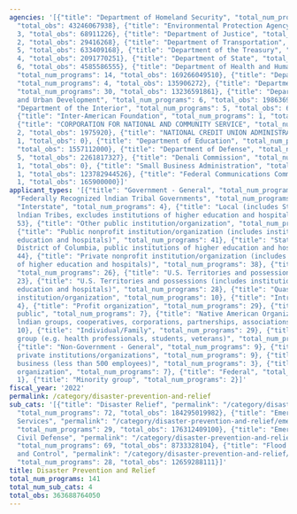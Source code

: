 ```yaml
---
agencies: '[{"title": "Department of Homeland Security", "total_num_programs": 48,
  "total_obs": 43246067938}, {"title": "Environmental Protection Agency", "total_num_programs":
  3, "total_obs": 68911226}, {"title": "Department of Justice", "total_num_programs":
  2, "total_obs": 29416268}, {"title": "Department of Transportation", "total_num_programs":
  5, "total_obs": 633409168}, {"title": "Department of the Treasury", "total_num_programs":
  4, "total_obs": 2091770251}, {"title": "Department of State", "total_num_programs":
  6, "total_obs": 4585586555}, {"title": "Department of Health and Human Services",
  "total_num_programs": 14, "total_obs": 169266049510}, {"title": "Department of Commerce",
  "total_num_programs": 4, "total_obs": 135906272}, {"title": "Department of Agriculture",
  "total_num_programs": 30, "total_obs": 13236591861}, {"title": "Department of Housing
  and Urban Development", "total_num_programs": 6, "total_obs": 1986369096}, {"title":
  "Department of the Interior", "total_num_programs": 5, "total_obs": 638936131},
  {"title": "Inter-American Foundation", "total_num_programs": 1, "total_obs": 0},
  {"title": "CORPORATION FOR NATIONAL AND COMMUNITY SERVICE", "total_num_programs":
  2, "total_obs": 1975920}, {"title": "NATIONAL CREDIT UNION ADMINISTRATION", "total_num_programs":
  1, "total_obs": 0}, {"title": "Department of Education", "total_num_programs": 2,
  "total_obs": 1557112000}, {"title": "Department of Defense", "total_num_programs":
  5, "total_obs": 2261817327}, {"title": "Denali Commission", "total_num_programs":
  1, "total_obs": 0}, {"title": "Small Business Administration", "total_num_programs":
  1, "total_obs": 123782944526}, {"title": "Federal Communications Commission", "total_num_programs":
  1, "total_obs": 165900000}]'
applicant_types: '[{"title": "Government - General", "total_num_programs": 19}, {"title":
  "Federally Recognized lndian Tribal Governments", "total_num_programs": 52}, {"title":
  "Interstate", "total_num_programs": 4}, {"title": "Local (includes State-designated
  lndian Tribes, excludes institutions of higher education and hospitals", "total_num_programs":
  53}, {"title": "Other public institution/organization", "total_num_programs": 27},
  {"title": "Public nonprofit institution/organization (includes institutions of higher
  education and hospitals)", "total_num_programs": 41}, {"title": "State (includes
  District of Columbia, public institutions of higher education and hospitals)", "total_num_programs":
  44}, {"title": "Private nonprofit institution/organization (includes institutions
  of higher education and hospitals)", "total_num_programs": 38}, {"title": "State",
  "total_num_programs": 26}, {"title": "U.S. Territories and possessions", "total_num_programs":
  23}, {"title": "U.S. Territories and possessions (includes institutions of higher
  education and hospitals)", "total_num_programs": 28}, {"title": "Quasi-public nonprofit
  institution/organization", "total_num_programs": 10}, {"title": "Intrastate", "total_num_programs":
  4}, {"title": "Profit organization", "total_num_programs": 29}, {"title": "Anyone/general
  public", "total_num_programs": 7}, {"title": "Native American Organizations (includes
  lndian groups, cooperatives, corporations, partnerships, associations)", "total_num_programs":
  10}, {"title": "Individual/Family", "total_num_programs": 29}, {"title": "Specialized
  group (e.g. health professionals, students, veterans)", "total_num_programs": 8},
  {"title": "Non-Government - General", "total_num_programs": 9}, {"title": "Other
  private institutions/organizations", "total_num_programs": 9}, {"title": "Small
  business (less than 500 employees)", "total_num_programs": 3}, {"title": "Sponsored
  organization", "total_num_programs": 7}, {"title": "Federal", "total_num_programs":
  1}, {"title": "Minority group", "total_num_programs": 2}]'
fiscal_year: '2022'
permalink: /category/disaster-prevention-and-relief
sub_cats: '[{"title": "Disaster Relief", "permalink": "/category/disaster-prevention-and-relief/disaster-relief",
  "total_num_programs": 72, "total_obs": 184295019982}, {"title": "Emergency Health
  Services", "permalink": "/category/disaster-prevention-and-relief/emergency-health-services",
  "total_num_programs": 29, "total_obs": 176312409100}, {"title": "Emergency Preparedness,
  Civil Defense", "permalink": "/category/disaster-prevention-and-relief/emergency-preparedness--civil-defense",
  "total_num_programs": 69, "total_obs": 8733328104}, {"title": "Flood Prevention
  and Control", "permalink": "/category/disaster-prevention-and-relief/flood-prevention-and-control",
  "total_num_programs": 28, "total_obs": 12659288111}]'
title: Disaster Prevention and Relief
total_num_programs: 141
total_num_sub_cats: 4
total_obs: 363688764050
---
```

